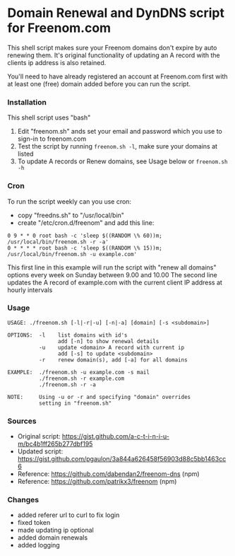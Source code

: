 # Domain Renewal and DynDNS script for Freenom.com

This shell script makes sure your Freenom domains don't expire by auto renewing them.
It's original functionality of updating an A record with the clients ip address is also retained.

You'll need to have already registered an account at Freenom.com first with at least one (free) domain added before you can run the script.

### Installation

This shell script uses "bash"

1) Edit "freenom.sh" ands set your email and password which you use to sign-in to freenom.com
2) Test the script by running `freenom.sh -l`, make sure your domains at listed
3) To update A records or Renew domains, see Usage below or `freenom.sh -h`

### Cron 

To run the script weekly can you use cron:

- copy "freedns.sh" to "/usr/local/bin"
- create "/etc/cron.d/freenom" and add this line:

```
0 9 * * 0 root bash -c 'sleep $((RANDOM \% 60))m; /usr/local/bin/freenom.sh -r -a' 
0 * * * * root bash -c 'sleep $((RANDOM \% 15))m; /usr/local/bin/freenom.sh -u example.com'
```

This first line in this example will run the script with "renew all domains" options every week on Sunday between 9.00 and 10.00
The second line updates the A record of example.com with the current client IP address at hourly intervals

### Usage

```
USAGE: ./freenom.sh [-l|-r|-u] [-n|-a] [domain] [-s <subdomain>]

OPTIONS:  -l    list domains with id's
                add [-n] to show renewal details
          -u    update <domain> A record with current ip
                add [-s] to update <subdomain>
          -r    renew domain(s), add [-a] for all domains

EXAMPLE:  ./freenom.sh -u example.com -s mail
          ./freenom.sh -r example.com
          ./freenom.sh -r -a

NOTE:     Using -u or -r and specifying "domain" overrides
          setting in "freenom.sh"
```

### Sources 

- Original script: https://gist.github.com/a-c-t-i-n-i-u-m/bc4b1ff265b277dbf195
- Updated script: https://gist.github.com/pgaulon/3a844a626458f56903d88c5bb1463cc6
- Reference: https://github.com/dabendan2/freenom-dns (npm)
- Reference: https://github.com/patrikx3/freenom  (npm)

### Changes

- added referer url to curl to fix login
- fixed token
- made updating ip optional
- added domain renewals
- added logging

